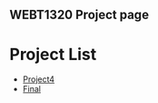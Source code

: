 ## WEBT1320 Project page 

<h1>Project List</h1>
<ul>

<li><a href="Project4/index.html" target="_blank">Project4</a></li>
<li><a href="Final/index.html" target="_blank">Final</a></li>


